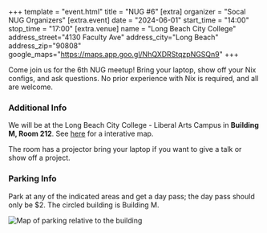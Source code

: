 +++
template = "event.html"
title = "NUG #6"
[extra]
organizer = "Socal NUG Organizers"
[extra.event]
date = "2024-06-01"
start_time = "14:00"
stop_time = "17:00"
[extra.venue]
name = "Long Beach City College"
address_street="4130 Faculty Ave"
address_city="Long Beach"
address_zip="90808"
google_maps="https://maps.app.goo.gl/NhQXDRStqzpNGSQn9"
+++

Come join us for the 6th NUG meetup!
Bring your laptop, show off your Nix configs, and ask questions.
No prior experience with Nix is required, and all are welcome.

### Additional Info

We will be at the Long Beach City College - Liberal Arts Campus in **Building M, Room 212**.
See [here](https://map.concept3d.com/?id=1218#!ce/31184?ct/65524,65523,65522,31186,66005,66006,66007,66008,66009,66010,66011?s/?mc/33.83376885875248,-118.13663332465279?z/20.07488250432149?lvl/2) for a interative map.

The room has a projector bring your laptop if you want to give a talk or show off a project.

### Parking Info

Park at any of the indicated areas and get a day pass; the day pass should only be $2.
The circled building is Building M.

![Map of parking relative to the building](/images/events/lbcc-lac/map-view-parking-and-building-m.jpg)
